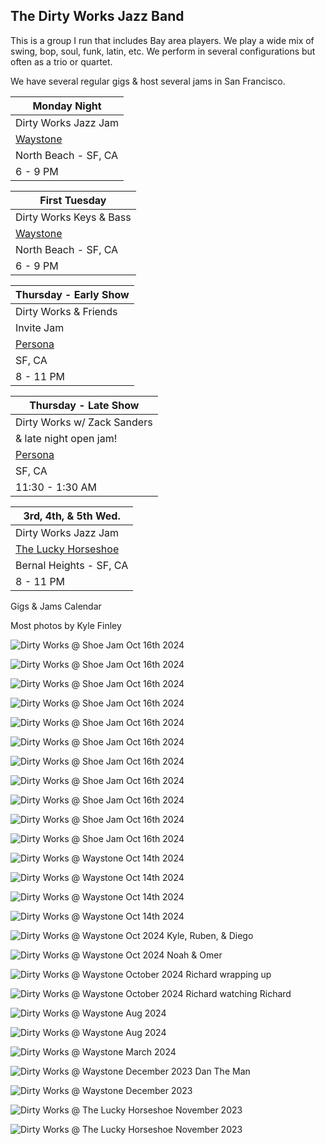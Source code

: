 <div class="container text-center">
  <h2>The Dirty Works Jazz Band</h2>
</div>

  <div class="container">
    <div class="text-center">

This is a group I run that includes Bay area players. We play a wide mix of swing, bop, soul, funk, latin, etc. We perform in several configurations but often as a trio or quartet.

We have several regular gigs & host several jams in San Francisco.

| Monday Night
|-
| Dirty Works Jazz Jam
| <a href="https://www.waystonesf.com" target="new">Waystone</a>
| North Beach - SF, CA
| 6 - 9 PM

| First Tuesday
|-
| Dirty Works Keys & Bass
| <a href="https://www.waystonesf.com" target="new">Waystone</a>
| North Beach - SF, CA
| 6 - 9 PM

| Thursday - Early Show
|-
| Dirty Works & Friends
| Invite Jam
| <a href="https://www.persona-sf.com" target="new">Persona</a>
| SF, CA
| 8 - 11 PM

| Thursday - Late Show
|-
| Dirty Works w/ Zack Sanders
| & late night open jam!
| <a href="https://www.persona-sf.com" target="new">Persona</a>
| SF, CA
| 11:30 - 1:30 AM

| 3rd, 4th, & 5th Wed.
|-
| Dirty Works Jazz Jam
| <a href="https://www.theluckyhorseshoebar.com/" target="Shoe">The Lucky Horseshoe</a>
| Bernal Heights - SF, CA
| 8 - 11 PM

</div>

<div class="container text-center">
  <p><router-link to="/music">Gigs & Jams Calendar</router-link></p>

Most photos by Kyle Finley

![Dirty Works @ Shoe Jam Oct 16th 2024](../../../../media/images/articles/dirty-works/2024.10.16_01-Shoe_Jam.jpg)

![Dirty Works @ Shoe Jam Oct 16th 2024](../../../../media/images/articles/dirty-works/2024.10.16_02-Shoe_Jam.jpg)

![Dirty Works @ Shoe Jam Oct 16th 2024](../../../../media/images/articles/dirty-works/2024.10.16_03-Shoe_Jam.jpg)

![Dirty Works @ Shoe Jam Oct 16th 2024](../../../../media/images/articles/dirty-works/2024.10.16_04-Shoe_Jam.jpg)

![Dirty Works @ Shoe Jam Oct 16th 2024](../../../../media/images/articles/dirty-works/2024.10.16_05-Shoe_Jam.jpg)

![Dirty Works @ Shoe Jam Oct 16th 2024](../../../../media/images/articles/dirty-works/2024.10.16_06-Shoe_Jam.jpg)

![Dirty Works @ Shoe Jam Oct 16th 2024](../../../../media/images/articles/dirty-works/2024.10.16_07-Shoe_Jam.jpg)

![Dirty Works @ Shoe Jam Oct 16th 2024](../../../../media/images/articles/dirty-works/2024.10.16_08-Shoe_Jam.jpg)

![Dirty Works @ Shoe Jam Oct 16th 2024](../../../../media/images/articles/dirty-works/2024.10.16_09-Shoe_Jam.jpg)

![Dirty Works @ Shoe Jam Oct 16th 2024](../../../../media/images/articles/dirty-works/2024.10.16_10-Shoe_Jam.jpg)

![Dirty Works @ Shoe Jam Oct 16th 2024](../../../../media/images/articles/dirty-works/2024.10.16_11-Shoe_Jam.jpg)

![Dirty Works @ Waystone Oct 14th 2024](../../../../media/images/articles/dirty-works/2024.10.14_01-Waystone.jpg)

![Dirty Works @ Waystone Oct 14th 2024](../../../../media/images/articles/dirty-works/2024.10.14_02-Waystone.jpg)

![Dirty Works @ Waystone Oct 14th 2024](../../../../media/images/articles/dirty-works/2024.10.14_03-Waystone.jpg)

![Dirty Works @ Waystone Oct 14th 2024](../../../../media/images/articles/dirty-works/2024.10.14_04-Waystone.jpg)

![Dirty Works @ Waystone Oct 2024 Kyle, Ruben, & Diego](../../../../media/images/articles/dirty-works/2024.10.06_04-Persona.jpg)

![Dirty Works @ Waystone Oct 2024 Noah & Omer](../../../../media/images/articles/dirty-works/2024.10.06_03-Persona.jpg)

![Dirty Works @ Waystone October 2024 Richard wrapping up](../../../../media/images/articles/dirty-works/2024.10.06_02-Persona.jpg)

![Dirty Works @ Waystone October 2024 Richard watching Richard](../../../../media/images/articles/dirty-works/2024.10.06_01-Persona.jpg)

![Dirty Works @ Waystone Aug 2024](../../../../media/images/articles/dirty-works/2024.08.29_02-Persona.jpg)

![Dirty Works @ Waystone Aug 2024](../../../../media/images/articles/dirty-works/2024.08.29_01-Persona.jpg)

![Dirty Works @ Waystone March 2024](../../../../media/images/articles/dirty-works/2024.03-Waystone.jpg)

![Dirty Works @ Waystone December 2023 Dan The Man](../../../../media/images/articles/dirty-works/2023.12.18_02-Waystone.jpg)

![Dirty Works @ Waystone December 2023](../../../../media/images/articles/dirty-works/2023.12.18_01-Waystone.jpg)

![Dirty Works @ The Lucky Horseshoe November 2023](../../../../media/images/articles/dirty-works/2023.11-Dirty_Works@The_Shoe.jpg)

![Dirty Works @ The Lucky Horseshoe November 2023](../../../../media/images/articles/dirty-works/2023.11.16_01-Shoe_Jam.jpg)

</div>

<!-- <div class="container text-center">
  <h2>Recordings</h2>
  <p>Here are a few live recordings of the Dirty Works Jazz Band.</p>
  <p>Not professional recordings. Made with an iPhone sitting somewhere nearby.</p>

  <media-player :tracks="this.$parent.dw_tracks"></media-player>
</div> -->
